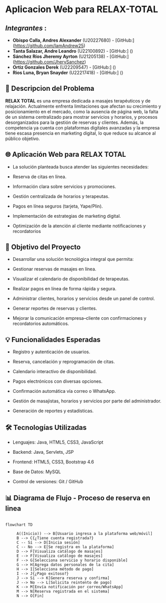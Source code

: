 # Aplicacion Web para RELAX-TOTAL
## _Integrantes_ :

- **Obispo Calla, Andres Alexander** (U20227680) - [GitHub:] (https://github.com/IamAndrew25)
- **Tanta Salazar, Andre Leandro** (U22100892) - [GitHub:] ()
- **Sánchez Ríos Jheremy Ayrton** (U21205138) - [GitHub:] (https://github.com/JherySanchez)
- **Ortiz Gonzales Derek** (U22209547) - [GitHub:] ()
- **Rios Luna, Bryan Snayder**  (U22217418) - [GitHub:] ()


## 📝 Descripcion del Problema

**RELAX TOTAL** es una empresa dedicada a masajes terapéuticos y de relajación. Actualmente enfrenta limitaciones que afectan su crecimiento y posicionamiento en el mercado, como la ausencia de página web, la falta de un sistema centralizado para mostrar servicios y horarios, y procesos desorganizados para la gestión de reservas y clientes. Además, la competencia ya cuenta con plataformas digitales avanzadas y la empresa tiene escasa presencia en marketing digital, lo que reduce su alcance al público objetivo.

## 🌐 Aplicación Web para RELAX TOTAL

* La solución planteada busca atender las siguientes necesidades:

* Reserva de citas en línea.

* Información clara sobre servicios y promociones.

* Gestión centralizada de horarios y terapeutas.

* Pagos en línea seguros (tarjeta, Yape/Plin).

* Implementación de estrategias de marketing digital.

* Optimización de la atención al cliente mediante notificaciones y recordatorios

## 🎯 Objetivo del Proyecto

- Desarrollar una solución tecnológica integral que permita:

- Gestionar reservas de masajes en línea.

- Visualizar el calendario de disponibilidad de terapeutas.

- Realizar pagos en línea de forma rápida y segura.

- Administrar clientes, horarios y servicios desde un panel de control.

- Generar reportes de reservas y clientes.

- Mejorar la comunicación empresa–cliente con confirmaciones y recordatorios automáticos.

## 💡 Funcionalidades Esperadas

- Registro y autenticación de usuarios.

- Reserva, cancelación y reprogramación de citas.

- Calendario interactivo de disponibilidad.

- Pagos electrónicos con diversas opciones.

- Confirmación automática vía correo o WhatsApp.

- Gestión de masajistas, horarios y servicios por parte del administrador.

- Generación de reportes y estadísticas.

## 🛠️ Tecnologías Utilizadas

- Lenguajes: Java, HTML5, CSS3, JavaScript

- Backend: Java, Servlets, JSP

- Frontend: HTML5, CSS3, Bootstrap 4.6

- Base de Datos: MySQL

- Control de versiones: Git / GitHub

## 📊 Diagrama de Flujo  - Proceso de reserva en linea

```mermaid

flowchart TD

     A((Inicio)) --> B[Usuario ingresa a la plataforma web/móvil]
     B --> C{¿Tiene cuenta registrada?}
     C -- Sí --> D[Inicia sesión]
     C -- No --> E[Se registra en la plataforma]
     D --> F[Visualiza catálogo de masajes]
     E --> F[Visualiza catálogo de masajes]
     F --> G[Selecciona servicio y horario disponible]
     G --> H[Agrega datos personales de la cita]
     H --> I[Selecciona método de pago]
     I --> J{¿Pago exitoso?}
     J --> Sí --> K[Genera reserva y confirma]
     J --> No --> L[Solicita reintento de pago]
     K --> M[Envía notificación por correo/WhatsApp]
     M --> N[Reserva registrada en el sistema]
     N --> O[Fin]










